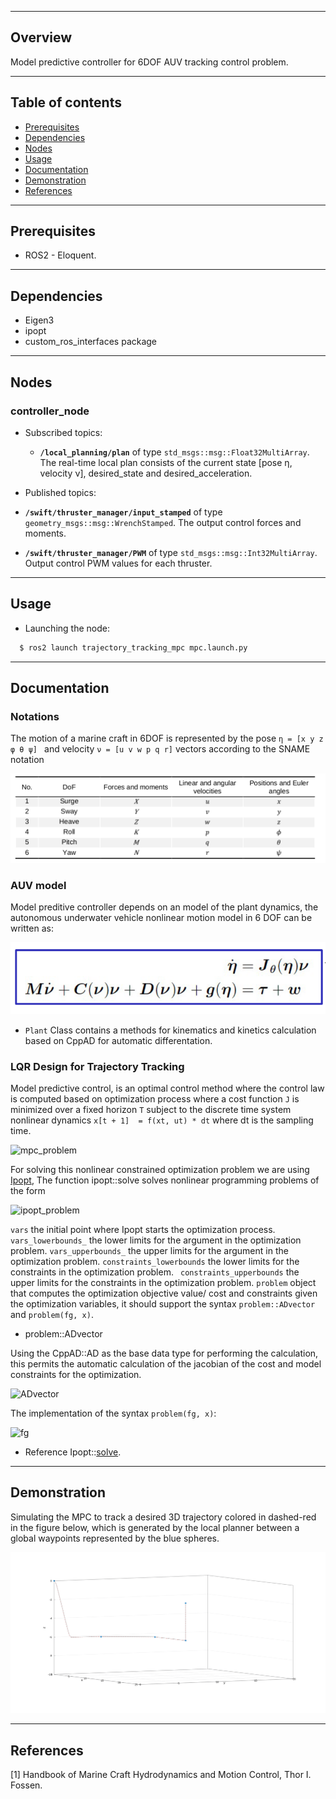 --------
Overview
------

Model predictive controller for 6DOF AUV tracking control problem.

--------
Table of contents
------

* [Prerequisites](#Prerequisites)
* [Dependencies](#Dependencies )
* [Nodes](#Nodes)
* [Usage](#Usage)
* [Documentation](#Documentation)
* [Demonstration](#Demonstration)
* [References](#References)

--------
Prerequisites
------

* ROS2 - Eloquent.

--------
Dependencies
------

* Eigen3
* ipopt
* custom_ros_interfaces package

--------
Nodes
------

### controller_node

- Subscribed topics:
  - **`/local_planning/plan`** of type `std_msgs::msg::Float32MultiArray`. The real-time local plan consists of the  current state [pose η, velocity ν],
 desired_state and desired_acceleration.


- Published topics:
 - **`/swift/thruster_manager/input_stamped`** of type `geometry_msgs::msg::WrenchStamped`. The output control forces and moments.
 - **`/swift/thruster_manager/PWM`** of type `std_msgs::msg::Int32MultiArray`. Output control PWM values for each thruster.

--------
Usage
------

* Launching the node:

```sh
  $ ros2 launch trajectory_tracking_mpc mpc.launch.py
```

--------
Documentation
------

### Notations


The motion of a marine craft in 6DOF is represented by the pose `η = [x y z φ θ ψ] ` and velocity `ν = [u v w p q r]` vectors according to the SNAME notation

![SNAME](./imgs/SNAME.png)



### AUV model


Model preditive controller depends on an model of the plant dynamics, the autonomous underwater vehicle nonlinear motion model in 6 DOF can be written as:

![6dof](./imgs/6dof.png)


* `Plant` Class contains a methods for kinematics and kinetics calculation based on CppAD for automatic differentation. 



### LQR Design for Trajectory Tracking



Model predictive control, is an optimal control method where the control law is computed based on optimization process where a cost function `J` is minimized over a fixed horizon `T` subject to the discrete time system nonlinear dynamics `x[t + 1]  = f(xt, ut) * dt` where dt is the sampling time.


![mpc_problem](./mpc_problem.png)


For solving this  nonlinear constrained optimization problem we are using [Ipopt](https://github.com/coin-or/Ipopt), The function ipopt::solve solves nonlinear programming problems of the form


![ipopt_problem](./ipopt_problem.png)


` vars ` the initial point where Ipopt starts the optimization process.
` vars_lowerbounds_ ` the lower limits for the argument in the optimization problem.
` vars_upperbounds_ ` the upper limits for the argument in the optimization problem.
` constraints_lowerbounds ` the lower limits for the constraints in the optimization problem.
` constraints_upperbounds` the upper limits for the constraints in the optimization problem.
` problem ` object that computes the optimization objective value/ cost and constraints given the optimization variables,  it should support the syntax `problem::ADvector` and `problem(fg, x)`.


* problem::ADvector

Using the CppAD::AD<double> as the base data type for performing the calculation, this permits the automatic calculation of the jacobian of the cost and model constraints for the optimization.


![ADvector](./ADvector.png)


The implementation of the syntax `problem(fg, x)`:


![fg](./fg.png)


* Reference Ipopt::[solve](https://coin-or.github.io/CppAD/doc/ipopt_solve.htm).


--------
Demonstration
------

Simulating the MPC to track a desired 3D trajectory colored in dashed-red in the figure below, which is generated by the local planner between a global waypoints represented by the blue spheres. 

![mpc_demo](./imgs/mpc_demo.png)

--------
References
------

[1] Handbook of Marine Craft Hydrodynamics and Motion Control, Thor I. Fossen.


